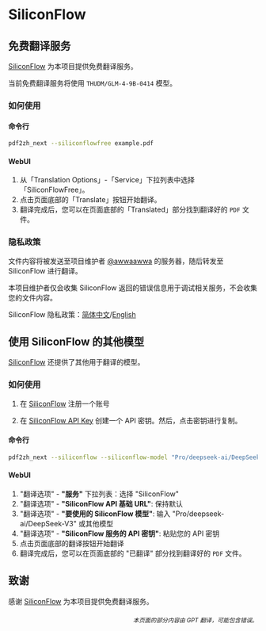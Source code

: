 # SiliconFlow

## 免费翻译服务

[SiliconFlow](https://siliconflow.cn) 为本项目提供免费翻译服务。

当前免费翻译服务将使用 `THUDM/GLM-4-9B-0414` 模型。

### 如何使用

#### 命令行

```bash
pdf2zh_next --siliconflowfree example.pdf 
```

#### WebUI

1. 从「Translation Options」-「Service」下拉列表中选择「SiliconFlowFree」。
2. 点击页面底部的「Translate」按钮开始翻译。
3. 翻译完成后，您可以在页面底部的「Translated」部分找到翻译好的 `PDF` 文件。


### 隐私政策

文件内容将被发送至项目维护者 [@awwaawwa](https://github.com/awwaawwa) 的服务器，随后转发至 SiliconFlow 进行翻译。

本项目维护者仅会收集 SiliconFlow 返回的错误信息用于调试相关服务，不会收集您的文件内容。

SiliconFlow 隐私政策：[简体中文](https://docs.siliconflow.cn/cn/legals/privacy-policy)/[English](https://docs.siliconflow.cn/en/legals/privacy-policy)



## 使用 SiliconFlow 的其他模型

[SiliconFlow](https://siliconflow.cn) 还提供了其他用于翻译的模型。

### 如何使用

1. 在 [SiliconFlow](https://siliconflow.cn) 注册一个账号

2. 在 [SiliconFlow API Key](https://cloud.siliconflow.cn/me/account/ak) 创建一个 API 密钥。然后，点击密钥进行复制。

#### 命令行

```bash
pdf2zh_next --siliconflow --siliconflow-model "Pro/deepseek-ai/DeepSeek-V3" --siliconflow-api-key <your-api-key> example.pdf
```

#### WebUI

1. "翻译选项" - **"服务"** 下拉列表：选择 "SiliconFlow"  
2. "翻译选项" - **"SiliconFlow API 基础 URL"**: 保持默认  
3. "翻译选项" - **"要使用的 SiliconFlow 模型"**: 输入 "Pro/deepseek-ai/DeepSeek-V3" 或其他模型  
4. "翻译选项" - **"SiliconFlow 服务的 API 密钥"**: 粘贴您的 API 密钥  
5. 点击页面底部的翻译按钮开始翻译  
6. 翻译完成后，您可以在页面底部的 "已翻译" 部分找到翻译好的 `PDF` 文件。


## 致谢

感谢 [SiliconFlow](https://siliconflow.cn) 为本项目提供免费翻译服务。

<div align="right"> 
<h6><small>本页面的部分内容由 GPT 翻译，可能包含错误。</small></h6>